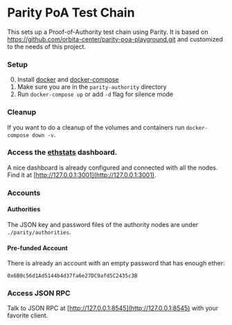 # Parity PoA Test Chain
This sets up a Proof-of-Authority test chain using Parity. It is based on https://github.com/orbita-center/parity-poa-playground.git and customized to the needs of this project.

### Setup

0. Install [docker](https://docs.docker.com/engine/installation/) and [docker-compose](https://docs.docker.com/compose/install/)
1. Make sure you are in the `parity-authority` directory
2. Run `docker-compose up` or add `-d` flag for silence mode


### Cleanup
If you want to do a cleanup of the volumes and containers run `docker-compose down -v`. 

### Access the [ethstats](https://github.com/cubedro/eth-netstats) dashboard.
A nice dashboard is already configured and connected with all the nodes.
Find it at [http://127.0.0.1:3001](http://127.0.0.1:3001).

### Accounts

#### Authorities
The JSON key and password files of the authority nodes are under `./parity/authorities`.

#### Pre-funded Account
There is already an account with an empty password that has enough ether:
```
0x6B0c56d1Ad5144b4d37fa6e27DC9afd5C2435c3B
```

### Access JSON RPC 
Talk to JSON RPC at [http://127.0.0.1:8545](http://127.0.0.1:8545) with your favorite client.
